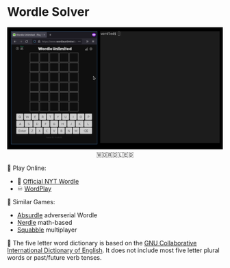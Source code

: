 # Wordle Solver

<p align="center">
  <img src="https://raw.githubusercontent.com/eslerm/wordle-solver/main/example.gif">
  🇼🇴🇷🇩🇱🇪🇩 
</p>

🎲 Play Online:
- 🗽 [Official NYT Wordle](https://www.nytimes.com/games/wordle/index.html)
- ♾ [WordPlay](https://wordplay.com/about)

🎲 Similar Games:
- [Absurdle](https://qntm.org/files/absurdle/absurdle.html) adverserial Wordle
- [Nerdle](https://nerdlegame.com/) math-based
- [Squabble](https://squabble.me/) multiplayer

📕 The five letter word dictionary is based on the [GNU Collaborative International Dictionary of English](https://gcide.gnu.org.ua/download). It does not include most five letter plural words or past/future verb tenses.
